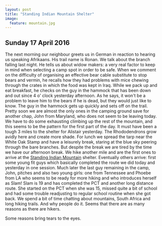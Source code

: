 ```yaml
---
layout: post
title: "Standing Indian Mountain Shelter"
image:
  feature: mountain.jpg
---
```

## Sunday 17 April 2016

The next morning our neighbour greets us in German in reaction to hearing us speaking Afrikaans. His trail name is Ronan. We talk about the branch falling last night. He tells us about widow makers: a very real factor to keep in mind when  selecting a camp spot in order to be safe. When we comment on the difficulty of organising an effective bear cable substitute to stop bears and vermin, he recalls how they had problems with mice chewing through the crates in which the food was kept in Iraq.
While we pack up and eat breakfast, he checks on the guy in the hammock that has been down and out since 4 o' clock yesterday afternoon. As he says, it won't be a problem to leave him to the bears if he is dead, but they would just like to know. The guy in the hammock gets up quickly and sets off on the trail. Pretty soon we are almost the only ones in the camping ground save for another chap, John from Maryland, who does not seem to be leaving today.
We have to do some exhausting climbing up the rest of the mountain, and this seems to be the pattern for the first part of the day. It must have been a tough 3 miles to the shelter for Alistair yesterday. The Rhododendrons grow avidly here and create more shade. For lunch we spread the tarp near the White Oak Stamp and have a leisurely break, staring at the blue sky peering through the bare branches. But despite the break we are tired by the time we have our afternoon break. We hike another mile and are the first ones to arrive at the [Standing Indian Mountain](https://en.m.wikipedia.org/wiki/Standing_Indian_Mountain)  shelter. Eventually others arrive: first some young fit guys which basically completed the route we did today and yesterday in one session. Much later the last guy remaining in the camp, John, pitches and also two young girls: one from Tennessee and Phoebe from LA who seems to be ready for more hiking and who introduces herself as Slam! Slam is 19 and has completed the PCT and another long distance route. She started on the PCT when she was 15, missed quite a bit of school and had some trouble readjusting to regular school routine when she got back. We spend a bit of time chatting about mountains, South Africa and long hiking trails. And why people do it. Seems that there are as many reasons as there are hikers. 

Some reasons bring tears to the eyes.
